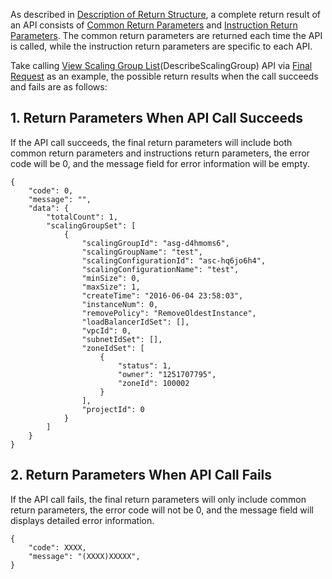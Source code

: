 As described in [Description of Return Structure](/doc/api/372/返回结构简介), a complete return result of an API consists of [Common Return Parameters](/doc/api/372/公共返回参数) and [Instruction Return Parameters](/doc/api/372/指令返回参数). The common return parameters are returned each time the API is called, while the instruction return parameters are specific to each API.

Take calling [View Scaling Group List](/doc/api/372/查看伸缩组列表 )(DescribeScalingGroup) API via [Final Request](https://intl.cloud.tencent.com/document/product/377/8939) as an example, the possible return results when the call succeeds and fails are as follows:

## 1. Return Parameters When API Call Succeeds

If the API call succeeds, the final return parameters will include both common return parameters and instructions return parameters, the error code will be 0, and the message field for error information will be empty.

```
{
    "code": 0,
    "message": "",
    "data": {
        "totalCount": 1,
        "scalingGroupSet": [
            {
                "scalingGroupId": "asg-d4hmoms6",
                "scalingGroupName": "test",
                "scalingConfigurationId": "asc-hq6jo6h4",
                "scalingConfigurationName": "test",
                "minSize": 0,
                "maxSize": 1,
                "createTime": "2016-06-04 23:58:03",
                "instanceNum": 0,
                "removePolicy": "RemoveOldestInstance",
                "loadBalancerIdSet": [],
                "vpcId": 0,
                "subnetIdSet": [],
                "zoneIdSet": [
                    {
                        "status": 1,
                        "owner": "1251707795",
                        "zoneId": 100002
                    }
                ],
                "projectId": 0
            }
        ]
    }
}
```

## 2. Return Parameters When API Call Fails

If the API call fails, the final return parameters will only include common return parameters, the error code will not be 0, and the message field will displays detailed error information.

```
{
    "code": XXXX,
    "message": "(XXXX)XXXXX",
}
```





